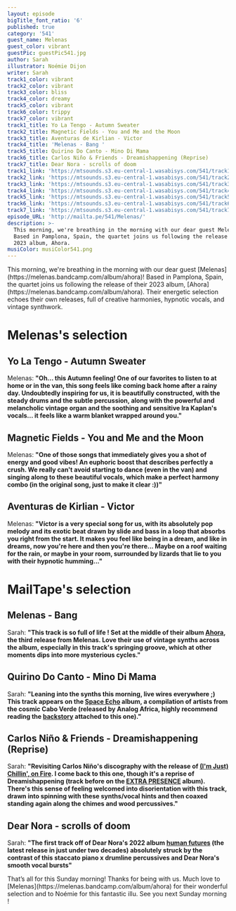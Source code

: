 ```yaml
---
layout: episode
bigTitle_font_ratio: '6'
published: true
category: '541'
guest_name: Melenas
guest_color: vibrant
guestPic: guestPic541.jpg
author: Sarah
illustrator: Noémie Dijon
writer: Sarah
track1_color: vibrant
track2_color: vibrant
track3_color: bliss
track4_color: dreamy
track5_color: vibrant
track6_color: trippy
track7_color: vibrant
track1_title: Yo La Tengo - Autumn Sweater
track2_title: Magnetic Fields - You and Me and the Moon
track3_title: Aventuras de Kirlian - Victor
track4_title: 'Melenas - Bang '
track5_title: Quirino Do Canto - Mino Di Mama
track6_title: Carlos Niño & Friends - Dreamishappening (Reprise)
track7_title: Dear Nora - scrolls of doom
track1_link: 'https://mtsounds.s3.eu-central-1.wasabisys.com/541/track1.mp3'
track2_link: 'https://mtsounds.s3.eu-central-1.wasabisys.com/541/track2.mp3'
track3_link: 'https://mtsounds.s3.eu-central-1.wasabisys.com/541/track3.mp3'
track4_link: 'https://mtsounds.s3.eu-central-1.wasabisys.com/541/track4.mp3'
track5_link: 'https://mtsounds.s3.eu-central-1.wasabisys.com/541/track5.mp3'
track6_link: 'https://mtsounds.s3.eu-central-1.wasabisys.com/541/track6.mp3'
track7_link: 'https://mtsounds.s3.eu-central-1.wasabisys.com/541/track7.mp3'
episode_URL: 'http://mailta.pe/541/Melenas/'
description: >-
  This morning, we're breathing in the morning with our dear guest Melenas!
  Based in Pamplona, Spain, the quartet joins us following the release of their
  2023 album, Ahora.
musiColor: musiColor541.png
---
```

<p id="introduction">
	This morning, we're breathing in the morning with our dear guest [Melenas](https://melenas.bandcamp.com/album/ahora)! Based in Pamplona, Spain, the quartet joins us following the release of their 2023 album, [Ahora](https://melenas.bandcamp.com/album/ahora). Their energetic selection echoes their own releases, full of creative harmonies, hypnotic vocals, and vintage synthwork. 
</p>

# Melenas's selection

## Yo La Tengo - Autumn Sweater

Melenas: **"**Oh... this Autumn feeling! One of our favorites to listen to at home or in the van, this song feels like coming back home after a rainy day. Undoubtedly inspiring for us, it is beautifully constructed, with the steady drums and the subtle percussion, along with the powerful and melancholic vintage organ and the soothing and sensitive Ira Kaplan's vocals... it feels like a warm blanket wrapped around you.**"**


## Magnetic Fields - You and Me and the Moon

Melenas: **"**One of those songs that immediately gives you a shot of energy and good vibes! An euphoric boost that describes perfectly a crush. We really can't avoid starting to dance (even in the van) and singing along to these beautiful vocals, which make a perfect harmony combo (in the original song, just to make it clear :))**"**

## Aventuras de Kirlian - Victor

Melenas: **"**Víctor is a very special song for us, with its absolutely pop melody and its exotic beat drawn by slide and bass in a loop that absorbs you right from the start.
It makes you feel like being in a dream, and like in dreams, now you're here and then you're there... Maybe on a roof waiting for the rain, or maybe in your room, surrounded by lizards that lie to you with their hypnotic humming...**"**

# MailTape's selection

## Melenas - Bang 

Sarah: **"**This track is so full of life ! Set at the middle of their album [Ahora](https://melenas.bandcamp.com/album/ahora), the third release from Melenas. Love their use of vintage synths across the album, especially in this track's springing groove, which at other moments dips into more mysterious cycles.**"**

## Quirino Do Canto - Mino Di Mama

Sarah: **"**Leaning into the synths this morning, live wires everywhere ;) This track appears on the [Space Echo](https://analogafrica.bandcamp.com/album/space-echo-the-mystery-behind-the-cosmic-sound-of-cabo-verde-finally-revealed-analog-africa-nr-20) album, a compilation of artists from the cosmic Cabo Verde (released by Analog Africa, highly recommend reading the [backstory](https://analogafrica.bandcamp.com/album/space-echo-the-mystery-behind-the-cosmic-sound-of-cabo-verde-finally-revealed-analog-africa-nr-20) attached to this one).**"**

## Carlos Niño & Friends - Dreamishappening (Reprise)

Sarah: **"**Revisiting Carlos Niño's discography with the release of [(I'm Just) Chillin', on Fire](https://intlanthem.bandcamp.com/album/im-just-chillin-on-fire). I come back to this one, though it's a reprise of Dreamishappening (track before on the [EXTRA PRESENCE](https://intlanthem.bandcamp.com/album/extra-presence) album). There's this sense of feeling welcomed into disorientation with this track, drawn into spinning with these synths/vocal hints and then coaxed standing again along the chimes and wood percussives.**"**

## Dear Nora - scrolls of doom

Sarah: **"**The first track off of Dear Nora's 2022 album [human futures](https://dearnora.bandcamp.com/album/human-futures) (the latest release in just under two decades) absolutely struck by the contrast of this staccato piano x drumline percussives and Dear Nora's smooth vocal bursts**"**

<p id="outroduction">That’s all for this Sunday morning! Thanks for being with us. Much love to [Melenas](https://melenas.bandcamp.com/album/ahora) for their wonderful selection and to Noémie for this fantastic illu. See you next Sunday morning !</p>
